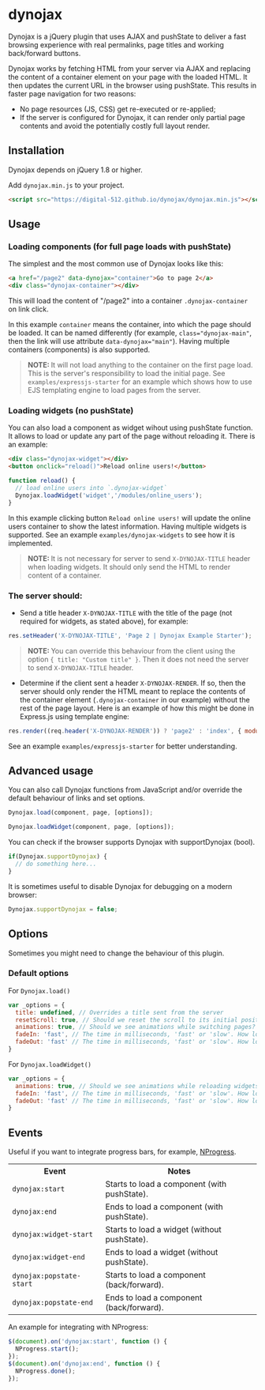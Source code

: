 # dynojax
Dynojax is a jQuery plugin that uses AJAX and pushState to deliver a fast browsing experience with real permalinks, page titles and working back/forward buttons.

Dynojax works by fetching HTML from your server via AJAX and replacing the content of a container element on your page with the loaded HTML. It then updates the current URL in the browser using pushState. This results in faster page navigation for two reasons:

* No page resources (JS, CSS) get re-executed or re-applied;
* If the server is configured for Dynojax, it can render only partial page contents and avoid the potentially costly full layout render.

## Installation

Dynojax depends on jQuery 1.8 or higher.

Add `dynojax.min.js` to your project.
```html
<script src="https://digital-512.github.io/dynojax/dynojax.min.js"></script>
```

## Usage

### Loading components (for full page loads with pushState)
The simplest and the most common use of Dynojax looks like this:

```html
<a href="/page2" data-dynojax="container">Go to page 2</a>
<div class="dynojax-container"></div>
```

This will load the content of "/page2" into a container `.dynojax-container` on link click.

In this example `container` means the container, into which the page should be loaded. It can be named differently (for example, `class="dynojax-main"`, then the link will use attribute `data-dynojax="main"`). Having multiple containers (components) is also supported.

> <b>NOTE: </b>It will not load anything to the container on the first page load. This is the server's responsibility to load the initial page. See `examples/expressjs-starter` for an example which shows how to use EJS templating engine to load pages from the server.

### Loading widgets (no pushState)
You can also load a component as widget wihout using pushState function. It allows to load or update any part of the page without reloading it. There is an example:

```html
<div class="dynojax-widget"></div>
<button onclick="reload()">Reload online users!</button>
```
```js
function reload() {
  // load online users into `.dynojax-widget`
  Dynojax.loadWidget('widget','/modules/online_users');
}
```

In this example clicking button `Reload online users!` will update the online users container to show the latest information. Having multiple widgets is supported. See an example `examples/dynojax-widgets` to see how it is implemented.

> <b>NOTE: </b>It is not necessary for server to send `X-DYNOJAX-TITLE` header when loading widgets. It should only send the HTML to render content of a container.

### The server should:
* Send a title header `X-DYNOJAX-TITLE` with the title of the page (not required for widgets, as stated above), for example:

```js
res.setHeader('X-DYNOJAX-TITLE', 'Page 2 | Dynojax Example Starter');
```

> <b>NOTE: </b>You can override this behaviour from the client using the option `{ title: "Custom title" }`. Then it does not need the server to send `X-DYNOJAX-TITLE` header.

* Determine if the client sent a header `X-DYNOJAX-RENDER`. If so, then the server should only render the HTML meant to replace the contents of the container element (`.dynojax-container` in our example) without the rest of the page layout. Here is an example of how this might be done in Express.js using template engine:

```js
res.render((req.header('X-DYNOJAX-RENDER')) ? 'page2' : 'index', { module: 'page2' });
```

See an example `examples/expressjs-starter` for better understanding.

## Advanced usage

You can also call Dynojax functions from JavaScript and/or override the default behaviour of links and set options.

```js
Dynojax.load(component, page, [options]);
```
```js
Dynojax.loadWidget(component, page, [options]);
```

You can check if the browser supports Dynojax with supportDynojax (bool).

```js
if(Dynojax.supportDynojax) {
  // do something here...
}
```

It is sometimes useful to disable Dynojax for debugging on a modern browser:

```js
Dynojax.supportDynojax = false;
```

## Options

Sometimes you might need to change the behaviour of this plugin.

### Default options

For `Dynojax.load()`

```js
var _options = {
  title: undefined, // Overrides a title sent from the server
  resetScroll: true, // Should we reset the scroll to its initial position on switching page?
  animations: true, // Should we see animations while switching pages?
  fadeIn: 'fast', // The time in milliseconds, 'fast' or 'slow'. How long the fadeIn animation should take?
  fadeOut: 'fast' // The time in milliseconds, 'fast' or 'slow'. How long the fadeOut animation should take?
}
```

For `Dynojax.loadWidget()`

```js
var _options = {
  animations: true, // Should we see animations while reloading widgets?
  fadeIn: 'fast', // The time in milliseconds, 'fast' or 'slow'. How long the fadeIn animation should take?
  fadeOut: 'fast' // The time in milliseconds, 'fast' or 'slow'. How long the fadeOut animation should take?
}
```

## Events

Useful if you want to integrate progress bars, for example, [NProgress](https://github.com/rstacruz/nprogress).

<table>
  <tr>
    <th>Event</th>
    <th>Notes</th>
  </tr>
  <tr>
    <td><code>dynojax:start</code></td>
    <td>Starts to load a component (with pushState).</td>
  </tr>
  <tr>
    <td><code>dynojax:end</code></td>
    <td>Ends to load a component (with pushState).</td>
  </tr>
  <tr>
    <td><code>dynojax:widget-start</code></td>
    <td>Starts to load a widget (without pushState).</td>
  </tr>
  <tr>
    <td><code>dynojax:widget-end</code></td>
    <td>Ends to load a widget (without pushState).</td>
  </tr>
  <tr>
    <td><code>dynojax:popstate-start</code></td>
    <td>Starts to load a component (back/forward).</td>
  </tr>
  <tr>
    <td><code>dynojax:popstate-end</code></td>
    <td>Ends to load a component (back/forward).</td>
  </tr>
</table>

An example for integrating with NProgress:

```js
$(document).on('dynojax:start', function () {
  NProgress.start();
});
$(document).on('dynojax:end', function () {
  NProgress.done();
});
```
